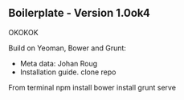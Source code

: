 ## Boilerplate - Version 1.0ok4
OKOKOK

Build on Yeoman, Bower and Grunt:

* Meta data: Johan Roug
* Installation guide.
clone repo

From terminal
npm install
bower install
grunt serve
